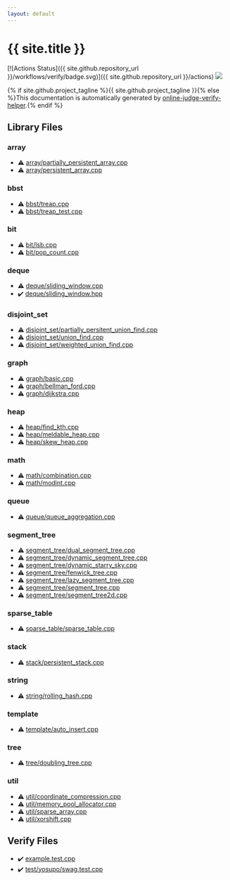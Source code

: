 ```yaml
---
layout: default
---
```


<!-- mathjax config similar to math.stackexchange -->
<script type="text/javascript" async
  src="https://cdnjs.cloudflare.com/ajax/libs/mathjax/2.7.5/MathJax.js?config=TeX-MML-AM_CHTML">
</script>
<script type="text/x-mathjax-config">
  MathJax.Hub.Config({
    TeX: { equationNumbers: { autoNumber: "AMS" }},
    tex2jax: {
      inlineMath: [ ['$','$'] ],
      processEscapes: true
    },
    "HTML-CSS": { matchFontHeight: false },
    displayAlign: "left",
    displayIndent: "2em"
  });
</script>

<script type="text/javascript" src="https://cdnjs.cloudflare.com/ajax/libs/jquery/3.4.1/jquery.min.js"></script>
<script src="https://cdn.jsdelivr.net/npm/jquery-balloon-js@1.1.2/jquery.balloon.min.js" integrity="sha256-ZEYs9VrgAeNuPvs15E39OsyOJaIkXEEt10fzxJ20+2I=" crossorigin="anonymous"></script>
<script type="text/javascript" src="assets/js/copy-button.js"></script>
<link rel="stylesheet" href="assets/css/copy-button.css" />


# {{ site.title }}

[![Actions Status]({{ site.github.repository_url }}/workflows/verify/badge.svg)]({{ site.github.repository_url }}/actions)
<a href="{{ site.github.repository_url }}"><img src="https://img.shields.io/github/last-commit/{{ site.github.owner_name }}/{{ site.github.repository_name }}" /></a>

{% if site.github.project_tagline %}{{ site.github.project_tagline }}{% else %}This documentation is automatically generated by <a href="https://github.com/kmyk/online-judge-verify-helper">online-judge-verify-helper</a>.{% endif %}

## Library Files

<div id="f1f713c9e000f5d3f280adbd124df4f5"></div>

### array

* :warning: <a href="library/array/partially_persistent_array.cpp.html">array/partially_persistent_array.cpp</a>
* :warning: <a href="library/array/persistent_array.cpp.html">array/persistent_array.cpp</a>


<div id="d342894e126a2cdd0812cd3a6c903bbd"></div>

### bbst

* :warning: <a href="library/bbst/treap.cpp.html">bbst/treap.cpp</a>
* :warning: <a href="library/bbst/treap_test.cpp.html">bbst/treap_test.cpp</a>


<div id="f67169dfbf72c4ca285e9ee12e3e9ac5"></div>

### bit

* :warning: <a href="library/bit/lsb.cpp.html">bit/lsb.cpp</a>
* :warning: <a href="library/bit/pop_count.cpp.html">bit/pop_count.cpp</a>


<div id="eb30267afe2f60536940ebb01df616b5"></div>

### deque

* :warning: <a href="library/deque/sliding_window.cpp.html">deque/sliding_window.cpp</a>
* :heavy_check_mark: <a href="library/deque/sliding_window.hpp.html">deque/sliding_window.hpp</a>


<div id="334b410b60c6352c539a44a5cc4509bc"></div>

### disjoint_set

* :warning: <a href="library/disjoint_set/partially_persitent_union_find.cpp.html">disjoint_set/partially_persitent_union_find.cpp</a>
* :warning: <a href="library/disjoint_set/union_find.cpp.html">disjoint_set/union_find.cpp</a>
* :warning: <a href="library/disjoint_set/weighted_union_find.cpp.html">disjoint_set/weighted_union_find.cpp</a>


<div id="f8b0b924ebd7046dbfa85a856e4682c8"></div>

### graph

* :warning: <a href="library/graph/basic.cpp.html">graph/basic.cpp</a>
* :warning: <a href="library/graph/bellman_ford.cpp.html">graph/bellman_ford.cpp</a>
* :warning: <a href="library/graph/dijkstra.cpp.html">graph/dijkstra.cpp</a>


<div id="4d4a9aa362b6ffe089fd2e992ccf4f5f"></div>

### heap

* :warning: <a href="library/heap/find_kth.cpp.html">heap/find_kth.cpp</a>
* :warning: <a href="library/heap/meldable_heap.cpp.html">heap/meldable_heap.cpp</a>
* :warning: <a href="library/heap/skew_heap.cpp.html">heap/skew_heap.cpp</a>


<div id="7e676e9e663beb40fd133f5ee24487c2"></div>

### math

* :warning: <a href="library/math/combination.cpp.html">math/combination.cpp</a>
* :warning: <a href="library/math/modint.cpp.html">math/modint.cpp</a>


<div id="a9d1cbf71942327e98b40cf5ef38a960"></div>

### queue

* :warning: <a href="library/queue/queue_aggregation.cpp.html">queue/queue_aggregation.cpp</a>


<div id="ca810e3a5259e4bd613e780cf209098c"></div>

### segment_tree

* :warning: <a href="library/segment_tree/dual_segment_tree.cpp.html">segment_tree/dual_segment_tree.cpp</a>
* :warning: <a href="library/segment_tree/dynamic_segment_tree.cpp.html">segment_tree/dynamic_segment_tree.cpp</a>
* :warning: <a href="library/segment_tree/dynamic_starry_sky.cpp.html">segment_tree/dynamic_starry_sky.cpp</a>
* :warning: <a href="library/segment_tree/fenwick_tree.cpp.html">segment_tree/fenwick_tree.cpp</a>
* :warning: <a href="library/segment_tree/lazy_segment_tree.cpp.html">segment_tree/lazy_segment_tree.cpp</a>
* :warning: <a href="library/segment_tree/segment_tree.cpp.html">segment_tree/segment_tree.cpp</a>
* :warning: <a href="library/segment_tree/segment_tree2d.cpp.html">segment_tree/segment_tree2d.cpp</a>


<div id="cb323a14df0a258a78d4acbe3d02dfda"></div>

### sparse_table

* :warning: <a href="library/sparse_table/sparse_table.cpp.html">sparse_table/sparse_table.cpp</a>


<div id="fac2a47adace059aff113283a03f6760"></div>

### stack

* :warning: <a href="library/stack/persistent_stack.cpp.html">stack/persistent_stack.cpp</a>


<div id="b45cffe084dd3d20d928bee85e7b0f21"></div>

### string

* :warning: <a href="library/string/rolling_hash.cpp.html">string/rolling_hash.cpp</a>


<div id="66f6181bcb4cff4cd38fbc804a036db6"></div>

### template

* :warning: <a href="library/template/auto_insert.cpp.html">template/auto_insert.cpp</a>


<div id="c0af77cf8294ff93a5cdb2963ca9f038"></div>

### tree

* :warning: <a href="library/tree/doubling_tree.cpp.html">tree/doubling_tree.cpp</a>


<div id="05c7e24700502a079cdd88012b5a76d3"></div>

### util

* :warning: <a href="library/util/coordinate_compression.cpp.html">util/coordinate_compression.cpp</a>
* :warning: <a href="library/util/memory_pool_allocator.cpp.html">util/memory_pool_allocator.cpp</a>
* :warning: <a href="library/util/sparse_array.cpp.html">util/sparse_array.cpp</a>
* :warning: <a href="library/util/xorshift.cpp.html">util/xorshift.cpp</a>


## Verify Files

* :heavy_check_mark: <a href="verify/example.test.cpp.html">example.test.cpp</a>
* :heavy_check_mark: <a href="verify/test/yosupo/swag.test.cpp.html">test/yosupo/swag.test.cpp</a>


